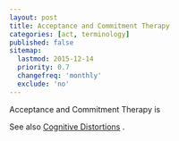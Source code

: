 ```yaml
---
layout: post
title: Acceptance and Commitment Therapy
categories: [act, terminology]
published: false
sitemap:
  lastmod: 2015-12-14
  priority: 0.7
  changefreq: 'monthly'
  exclude: 'no'
---
```


<span class="highlight">Acceptance and Commitment Therapy</span> is 

See also <a href="/cognitive-distortions/" title="Cognitive Distortions">Cognitive Distortions</a> .
